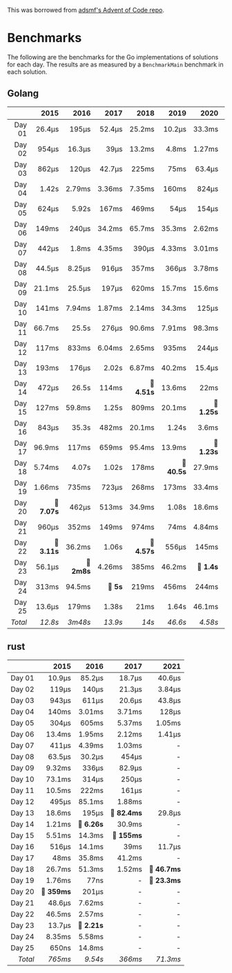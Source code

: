 This was borrowed from [adsmf's Advent of Code repo](https://github.com/adsmf/adventofcode/tree/master/benchmarks).

# Benchmarks
The following are the benchmarks for the Go implementations of solutions for each day. The results are as measured by a `BenchmarkMain` benchmark in each solution.

## Golang
 &nbsp;  | 2015 | 2016 | 2017 | 2018 | 2019 | 2020 | 2021
 ---:  | ---:  | ---:  | ---:  | ---:  | ---:  | ---:  | ---: 
Day 01 | 26.4µs | 195µs | 52.4µs | 25.2ms | 10.2µs | 33.3ms | 46.8µs
Day 02 | 954µs | 16.3µs | 39µs | 13.2ms | 4.8ms | 1.27ms | 694µs
Day 03 | 862µs | 120µs | 42.7µs | 225ms | 75ms | 63.4µs | 139µs
Day 04 | 1.42s | 2.79ms | 3.36ms | 7.35ms | 160ms | 824µs | 396µs
Day 05 | 624µs | 5.92s | 167ms | 469ms | 54µs | 154µs | 1.6ms
Day 06 | 149ms | 240µs | 34.2ms | 65.7ms | 35.3ms | 2.62ms | 190µs
Day 07 | 442µs | 1.8ms | 4.35ms | 390µs | 4.33ms | 3.01ms | 109µs
Day 08 | 44.5µs | 8.25µs | 916µs | 357ms | 366µs | 3.78ms | 821µs
Day 09 | 21.1ms | 25.5µs | 197µs | 620ms | 15.7ms | 15.6ms | 1.09ms
Day 10 | 141ms | 7.94ms | 1.87ms | 2.14ms | 34.3ms | 125µs | 60.7µs
Day 11 | 66.7ms | 25.5s | 276µs | 90.6ms | 7.91ms | 98.3ms | 848µs
Day 12 | 117ms | 833ms | 6.04ms | 2.65ms | 935ms | 244µs | 848µs
Day 13 | 193ms | 176µs | 2.02s | 6.87ms | 40.2ms | 15.4µs | 440µs
Day 14 | 472µs | 26.5s | 114ms | **🔴 4.51s** | 13.6ms | 22ms | 466µs
Day 15 | 127ms | 59.8ms | 1.25s | 809ms | 20.1ms | **🔴 1.25s** | 365ms
Day 16 | 843µs | 35.3s | 482ms | 20.1ms | 1.24s | 3.6ms | 28.1µs
Day 17 | 96.9ms | 117ms | 659ms | 95.4ms | 13.9ms | **🔴 1.23s** | 2.6ms
Day 18 | 5.74ms | 4.07s | 1.02s | 178ms | **🔴 40.5s** | 27.9ms | 61.9ms
Day 19 | 1.66ms | 735ms | 723µs | 268ms | 173ms | 33.4ms | **🔴 4.72s**
Day 20 | **🔴 7.07s** | 462µs | 513ms | 34.9ms | 1.08s | 18.6ms | 33.2ms
Day 21 | 960µs | 352ms | 149ms | 974ms | 74ms | 4.84ms | 2.73ms
Day 22 | **🔴 3.11s** | 36.2ms | 1.06s | **🔴 4.57s** | 556µs | 145ms | 14.5ms
Day 23 | 56.1µs | **🔴 2m8s** | 4.26ms | 385ms | 46.2ms | **🔴 1.4s** | 1.85s
Day 24 | 313ms | 94.5ms | **🔴 5s** | 219ms | 456ms | 244ms | **🔴 7.33s**
Day 25 | 13.6µs | 179ms | 1.38s | 21ms | 1.64s | 46.1ms | -
*Total* | *12.8s* | *3m48s* | *13.9s* | *14s* | *46.6s* | *4.58s* | *14.4s*


## rust
 &nbsp;  | 2015 | 2016 | 2017 | 2021
 ---:  | ---:  | ---:  | ---:  | ---: 
Day 01 | 10.9µs | 85.2µs | 18.7µs | 40.6µs
Day 02 | 119µs | 140µs | 21.3µs | 3.84µs
Day 03 | 943µs | 611µs | 20.6µs | 43.8µs
Day 04 | 140ms | 3.01ms | 3.71ms | 128µs
Day 05 | 304µs | 605ms | 5.37ms | 1.05ms
Day 06 | 13.4ms | 1.95ms | 2.12ms | 1.41µs
Day 07 | 411µs | 4.39ms | 1.03ms | -
Day 08 | 63.5µs | 30.2µs | 454µs | -
Day 09 | 9.32ms | 336µs | 82.9µs | -
Day 10 | 73.1ms | 314µs | 250µs | -
Day 11 | 10.5ms | 222ms | 161µs | -
Day 12 | 495µs | 85.1ms | 1.88ms | -
Day 13 | 18.6ms | 195µs | **🔴 82.4ms** | 29.8µs
Day 14 | 1.21ms | **🔴 6.26s** | 30.9ms | -
Day 15 | 5.51ms | 14.3ms | **🔴 155ms** | -
Day 16 | 516µs | 14.1ms | 39ms | 11.7µs
Day 17 | 48ms | 35.8ms | 41.2ms | -
Day 18 | 26.7ms | 51.3ms | 1.52ms | **🔴 46.7ms**
Day 19 | 1.76ms | 77ns | - | **🔴 23.3ms**
Day 20 | **🔴 359ms** | 201µs | - | -
Day 21 | 48.6µs | 7.62ms | - | -
Day 22 | 46.5ms | 2.57ms | - | -
Day 23 | 13.7µs | **🔴 2.21s** | - | -
Day 24 | 8.35ms | 5.58ms | - | -
Day 25 | 650ns | 14.8ms | - | -
*Total* | *765ms* | *9.54s* | *366ms* | *71.3ms*

